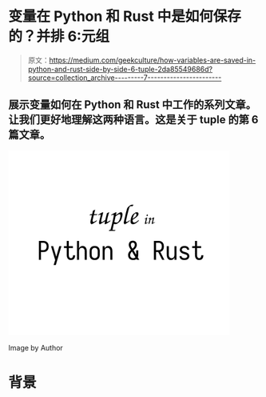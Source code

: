 # 变量在 Python 和 Rust 中是如何保存的？并排 6:元组

> 原文：<https://medium.com/geekculture/how-variables-are-saved-in-python-and-rust-side-by-side-6-tuple-2da85549686d?source=collection_archive---------7----------------------->

## 展示变量如何在 Python 和 Rust 中工作的系列文章。让我们更好地理解这两种语言。这是关于 tuple 的第 6 篇文章。

![](img/87d79e3f1ce686589d04babcf6d03e1b.png)

Image by Author

# 背景
